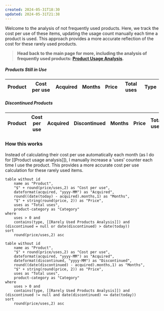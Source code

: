 ```yaml
---
created: 2024-05-31T18:30
updated: 2024-05-31T21:38
---
```

Welcome to the analysis of not frequently used products. Here, we track the cost per use of these items, updating the usage count manually each time a product is used. This approach provides a more accurate reflection of the cost for these rarely used products.

>**Head back to the main page for more, including the analysis of frequently used products: [Product Usage Analysis](path/to/main-page.md).**
##### Products Still in Use

<!-- QueryToSerialize: table without id name as "Product", "$" + round(price/uses,2) as "Cost per use", dateformat(acquired, "yyyy-MM") as "Acquired", round((date(today) - acquired).months,1) as "Months", "$" + string(round(price, 2)) as "Price", uses as "Total uses", type as "Type" where uses > 0 and contains(category, [[Rarely Used Products Analysis]]) and (discontinued = null or date(discontinued) > date(today)) sort round(price/uses,2) asc -->
<!-- SerializedQuery: table without id name as "Product", "$" + round(price/uses,2) as "Cost per use", dateformat(acquired, "yyyy-MM") as "Acquired", round((date(today) - acquired).months,1) as "Months", "$" + string(round(price, 2)) as "Price", uses as "Total uses", type as "Type" where uses > 0 and contains(category, [[Rarely Used Products Analysis]]) and (discontinued = null or date(discontinued) > date(today)) sort round(price/uses,2) asc -->
| Product | Cost per use | Acquired | Months | Price | Total uses | Type |
| ------- | ------------ | -------- | ------ | ----- | ---------- | ---- |
<!-- SerializedQuery END -->

##### Discontinued Products

<!-- QueryToSerialize: table without id name as "Product", "$" + round(price/uses,2) as "Cost per use", dateformat(acquired, "yyyy-MM") as "Acquired", dateformat(discontinued, "yyyy-MM") as "Discontinued", round((date(discontinued) - acquired).months,1) as "Months", "$" + string(round(price, 2)) as "Price", uses as "Total uses", type as "Type" where uses > 0 and contains(category, [[Rarely Used Products Analysis]]) and (discontinued != null and date(discontinued) <= date(today)) sort round(price/uses,2) asc -->
<!-- SerializedQuery: table without id name as "Product", "$" + round(price/uses,2) as "Cost per use", dateformat(acquired, "yyyy-MM") as "Acquired", dateformat(discontinued, "yyyy-MM") as "Discontinued", round((date(discontinued) - acquired).months,1) as "Months", "$" + string(round(price, 2)) as "Price", uses as "Total uses", type as "Type" where uses > 0 and contains(category, [[Rarely Used Products Analysis]]) and (discontinued != null and date(discontinued) <= date(today)) sort round(price/uses,2) asc -->
| Product | Cost per use | Acquired | Discontinued | Months | Price | Total uses | Type |
| ------- | ------------ | -------- | ------------ | ------ | ----- | ---------- | ---- |
<!-- SerializedQuery END -->

### How this works

Instead of calculating their cost per use automatically each month (as I do for [[Product usage analysis]]), I manually increase a 'uses' counter each time I use the product. This provides a more accurate cost per use calculation for these rarely used items.

```dataview
table without id
    name as "Product",
    "$" + round(price/uses,2) as "Cost per use",
    dateformat(acquired, "yyyy-MM") as "Acquired",
    round((date(today) - acquired).months,1) as "Months",
    "$" + string(round(price, 2)) as "Price",
    uses as "Total uses",
    product-category as "Category"
where
    uses > 0 and
    contains(type, [[Rarely Used Products Analysis]]) and (discontinued = null or date(discontinued) > date(today))
sort
    round(price/uses,2) asc
```

```dataview
table without id
    name as "Product",
    "$" + round(price/uses,2) as "Cost per use",
    dateformat(acquired, "yyyy-MM") as "Acquired",
    dateformat(discontinued, "yyyy-MM") as "Discontinued",
    round((date(discontinued) - acquired).months,1) as "Months",
    "$" + string(round(price, 2)) as "Price",
    uses as "Total uses",
    product-category as "Category"
where
    uses > 0 and
    contains(type, [[Rarely Used Products Analysis]]) and (discontinued != null and date(discontinued) <= date(today))
sort
    round(price/uses,2) asc
```

